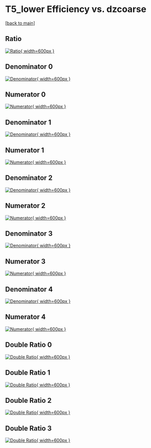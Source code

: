 # T5_lower Efficiency vs. dzcoarse

[[back to main](./)]



## Ratio

[![Ratio](../mtv/var/T5_lower_loweta_13_-1_eff_dzcoarse.png){ width=600px }](../mtv/var/T5_lower_loweta_13_-1_eff_dzcoarse.pdf)

## Denominator 0

[![Denominator](../mtv/den/T5_lower_loweta_13_-1_eff_dzcoarse_den0.png){ width=600px }](../mtv/den/T5_lower_loweta_13_-1_eff_dzcoarse_den0.pdf)

## Numerator 0

[![Numerator](../mtv/num/T5_lower_loweta_13_-1_eff_dzcoarse_num0.png){ width=600px }](../mtv/num/T5_lower_loweta_13_-1_eff_dzcoarse_num0.pdf)

## Denominator 1

[![Denominator](../mtv/den/T5_lower_loweta_13_-1_eff_dzcoarse_den1.png){ width=600px }](../mtv/den/T5_lower_loweta_13_-1_eff_dzcoarse_den1.pdf)

## Numerator 1

[![Numerator](../mtv/num/T5_lower_loweta_13_-1_eff_dzcoarse_num1.png){ width=600px }](../mtv/num/T5_lower_loweta_13_-1_eff_dzcoarse_num1.pdf)

## Denominator 2

[![Denominator](../mtv/den/T5_lower_loweta_13_-1_eff_dzcoarse_den2.png){ width=600px }](../mtv/den/T5_lower_loweta_13_-1_eff_dzcoarse_den2.pdf)

## Numerator 2

[![Numerator](../mtv/num/T5_lower_loweta_13_-1_eff_dzcoarse_num2.png){ width=600px }](../mtv/num/T5_lower_loweta_13_-1_eff_dzcoarse_num2.pdf)

## Denominator 3

[![Denominator](../mtv/den/T5_lower_loweta_13_-1_eff_dzcoarse_den3.png){ width=600px }](../mtv/den/T5_lower_loweta_13_-1_eff_dzcoarse_den3.pdf)

## Numerator 3

[![Numerator](../mtv/num/T5_lower_loweta_13_-1_eff_dzcoarse_num3.png){ width=600px }](../mtv/num/T5_lower_loweta_13_-1_eff_dzcoarse_num3.pdf)

## Denominator 4

[![Denominator](../mtv/den/T5_lower_loweta_13_-1_eff_dzcoarse_den4.png){ width=600px }](../mtv/den/T5_lower_loweta_13_-1_eff_dzcoarse_den4.pdf)

## Numerator 4

[![Numerator](../mtv/num/T5_lower_loweta_13_-1_eff_dzcoarse_num4.png){ width=600px }](../mtv/num/T5_lower_loweta_13_-1_eff_dzcoarse_num4.pdf)

## Double Ratio 0

[![Double Ratio](../mtv/ratio/T5_lower_loweta_13_-1_eff_dzcoarse_ratio0.png){ width=600px }](../mtv/ratio/T5_lower_loweta_13_-1_eff_dzcoarse_ratio0.pdf)

## Double Ratio 1

[![Double Ratio](../mtv/ratio/T5_lower_loweta_13_-1_eff_dzcoarse_ratio1.png){ width=600px }](../mtv/ratio/T5_lower_loweta_13_-1_eff_dzcoarse_ratio1.pdf)

## Double Ratio 2

[![Double Ratio](../mtv/ratio/T5_lower_loweta_13_-1_eff_dzcoarse_ratio2.png){ width=600px }](../mtv/ratio/T5_lower_loweta_13_-1_eff_dzcoarse_ratio2.pdf)

## Double Ratio 3

[![Double Ratio](../mtv/ratio/T5_lower_loweta_13_-1_eff_dzcoarse_ratio3.png){ width=600px }](../mtv/ratio/T5_lower_loweta_13_-1_eff_dzcoarse_ratio3.pdf)

